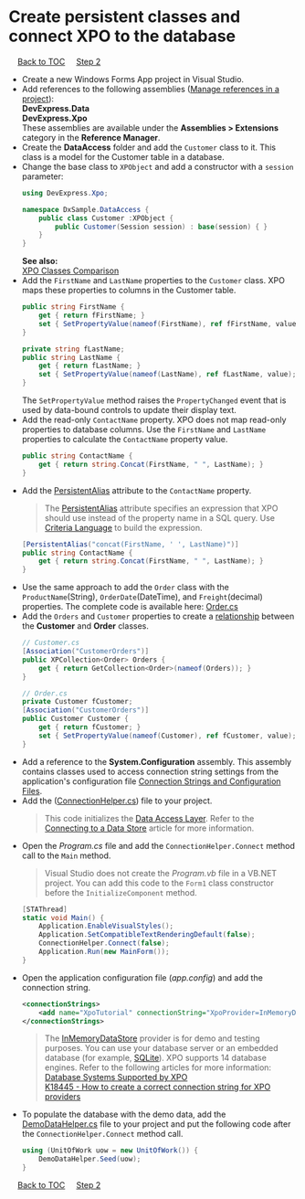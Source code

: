 # Create persistent classes and connect XPO to the database

&nbsp;&nbsp;&nbsp;
[Back to TOC](/Tutorials/WinForms/Classic/)
&nbsp;&nbsp;&nbsp;
[Step 2](/Tutorials/WinForms/Classic/connect-data-grid-to-xpo-objects.md)   

* Create a new Windows Forms App project in Visual Studio.
* Add references to the following assemblies ([Manage references in a project](https://docs.microsoft.com/en-us/visualstudio/ide/managing-references-in-a-project)):  
  **DevExpress.Data**  
  **DevExpress.Xpo**  
  These assemblies are available under the **Assemblies > Extensions** category in the **Reference Manager**. 
* Create the **DataAccess** folder and add the `Customer` class to it. This class is a model for the Customer table in a database.
* Change the base class to `XPObject` and add a constructor with a `session` parameter:  
    ``` csharp
    using DevExpress.Xpo;

    namespace DxSample.DataAccess {
        public class Customer :XPObject {
            public Customer(Session session) : base(session) { }
        }
    }
    ```
    **See also:**   
    [XPO Classes Comparison](https://docs.devexpress.com/XPO/3311/concepts/xpo-classes-comparison)
* Add the `FirstName` and `LastName` properties to the `Customer` class. XPO maps these properties to columns in the Customer table.
    ```csharp
    public string FirstName {
        get { return fFirstName; }
        set { SetPropertyValue(nameof(FirstName), ref fFirstName, value); }
    }

    private string fLastName;
    public string LastName {
        get { return fLastName; }
        set { SetPropertyValue(nameof(LastName), ref fLastName, value); }
    }
    ```
    The `SetPropertyValue` method raises the `PropertyChanged` event that is used by data-bound controls to update their display text.
* Add the read-only `ContactName` property. XPO does not map read-only properties to database columns. Use the `FirstName` and `LastName` properties to calculate the `ContactName` property value.
    ```csharp
    public string ContactName {
        get { return string.Concat(FirstName, " ", LastName); }
    }
    ```
* Add the [PersistentAlias](https://docs.devexpress.com/XPO/DevExpress.Xpo.PersistentAliasAttribute) attribute to the `ContactName` property. 
  >The [PersistentAlias](https://docs.devexpress.com/XPO/DevExpress.Xpo.PersistentAliasAttribute) attribute specifies an expression that XPO should use instead of the property name in a SQL query. Use [Criteria Language](https://docs.devexpress.com/CoreLibraries/4928/devexpress-data-library/criteria-language-syntax) to build the expression. 
    ```csharp
    [PersistentAlias("concat(FirstName, ' ', LastName)")]
    public string ContactName {
        get { return string.Concat(FirstName, " ", LastName); }
    }
    ```
* Use the same approach to add the `Order` class with the `ProductName`(String), `OrderDate`(DateTime), and `Freight`(decimal) properties. The complete code is available here: [Order.cs](/Tutorials/WinForms/Classic/CS/DataAccess/Order.cs)  
* Add the `Orders` and `Customer` properties to create a [relationship](https://docs.devexpress.com/XPO/2041/concepts/relationships-between-objects) between the **Customer** and **Order** classes.
    ```csharp
    // Customer.cs
    [Association("CustomerOrders")]
    public XPCollection<Order> Orders {
        get { return GetCollection<Order>(nameof(Orders)); }
    }
    
    // Order.cs
    private Customer fCustomer;
    [Association("CustomerOrders")]
    public Customer Customer {
        get { return fCustomer; }
        set { SetPropertyValue(nameof(Customer), ref fCustomer, value); }
    }
    ```
* Add a reference to the **System.Configuration** assembly. This assembly contains classes used to access connection string settings from the application's configuration file [Connection Strings and Configuration Files](https://docs.microsoft.com/en-us/dotnet/framework/data/adonet/connection-strings-and-configuration-files).
* Add the ([ConnectionHelper.cs](/Tutorials/WinForms/Classic/CS/DataAccess/ConnectionHelper.cs)) file to your project. 
  >This code initializes the [Data Access Layer](https://docs.devexpress.com/XPO/2121/Feature-Center/Connecting-to-a-Data-Store/Data-Access-Layer). Refer to the [Connecting to a Data Store](https://docs.devexpress.com/XPO/2020/feature-center/connecting-to-a-data-store) article for more information.
* Open the *Program.cs* file and add the `ConnectionHelper.Connect` method call to the `Main` method.
  >Visual Studio does not create the *Program.vb* file in a VB.NET project. You can add this code to the `Form1` class constructor before the `InitializeComponent` method.
    ```csharp
    [STAThread]
    static void Main() {
        Application.EnableVisualStyles();
        Application.SetCompatibleTextRenderingDefault(false);
        ConnectionHelper.Connect(false);
        Application.Run(new MainForm());
    }
    ```
* Open the application configuration file (*app.config*) and add the connection string. 
    ```xml
    <connectionStrings>
        <add name="XpoTutorial" connectionString="XpoProvider=InMemoryDataStore"/>
    </connectionStrings>
    ```
    >The [InMemoryDataStore](https://docs.devexpress.com/XPO/DevExpress.Xpo.DB.InMemoryDataStore) provider is for demo and testing purposes. You can use your database server or an embedded database (for example, [SQLite](https://www.sqlite.org/index.html)). XPO supports 14 database engines. Refer to the following articles for more information:\
    >[Database Systems Supported by XPO](https://docs.devexpress.com/XPO/2114/Fundamentals/Database-Systems-Supported-by-XPO)\
    >[K18445 - How to create a correct connection string for XPO providers](https://www.devexpress.com/Support/Center/Question/Details/K18445)
* To populate the database with the demo data, add the [DemoDataHelper.cs](/Tutorials/WinForms/Classic/CS/DataAccess/DemoDataHelper.cs) file to your project and put the following code after the `ConnectionHelper.Connect` method call.
    ```csharp
    using (UnitOfWork uow = new UnitOfWork()) {
        DemoDataHelper.Seed(uow);
    }
    ```
&nbsp;&nbsp;&nbsp;
[Back to TOC](/Tutorials/WinForms/Classic/)
&nbsp;&nbsp;&nbsp;
[Step 2](/Tutorials/WinForms/Classic/connect-data-grid-to-xpo-objects.md)   
